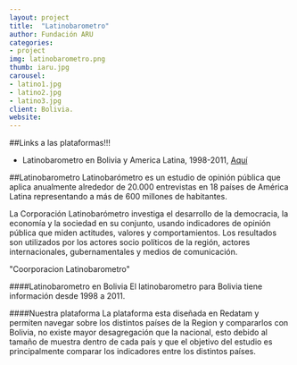 ```yaml
---
layout: project
title:  "Latinobarometro"
author: Fundación ARU
categories:
- project
img: latinobarometro.png
thumb: iaru.jpg
carousel:
- latino1.jpg
- latino2.jpg
- latino3.jpg
client: Bolivia.
website: 
---
```

##Links a las plataformas!!!

* Latinobarometro en Bolivia y America Latina, 1998-2011, [Aquí](http://aru.noip.me/cgibin/RpWebEngine.exe/PortalAction?&MODE=MAIN&BASE=LATINO&MAIN=WebServerMain.inl)

##Latinobarometro
Latinobarómetro es un estudio de opinión pública que aplica anualmente alrededor de 20.000 entrevistas en 18 países de América Latina representando a más de 600 millones de habitantes. 

La Corporación Latinobarómetro investiga el desarrollo de la democracia, la economía y la sociedad en su conjunto, usando indicadores de opinión pública que miden actitudes, valores y comportamientos. Los resultados son utilizados por los actores socio políticos de la región, actores internacionales, gubernamentales y medios de comunicación.

"Coorporacion Latinobarometro"

####Latinobarometro en Bolivia
El latinobarometro para Bolivia tiene información desde 1998 a 2011.

####Nuestra plataforma
La plataforma esta diseñada en Redatam y permiten navegar sobre los distintos países de la Region y compararlos con Bolivia, no existe mayor desagregación que la nacional, esto debido al tamaño de muestra dentro de cada país y que el objetivo del estudio es principalmente comparar los indicadores entre los distintos países.
